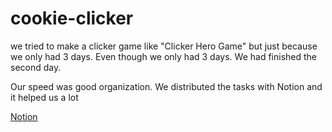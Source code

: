 # cookie-clicker

we tried to make a clicker game like "Clicker Hero Game" but just because we only had 3 days.
Even though we only had 3 days. We had finished the second day.

Our speed was good organization. We distributed the tasks with Notion and it helped us a lot

[Notion](https://ibb.co/fMRDCRZ)
